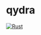 # qydra

[![Rust](https://github.com/reenboog/qydra/actions/workflows/rust.yml/badge.svg?branch=master)](https://github.com/reenboog/qydra/actions/workflows/rust.yml)
